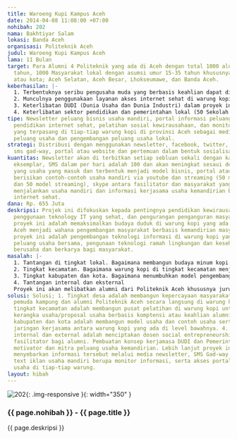 ```yaml
---
title: Waroeng Kupi Kampus Aceh
date: 2014-04-08 11:08:00 +07:00
nohibah: 202
nama: Bakhtiyar Salam
lokasi: Banda Aceh
organisasi: Politeknik Aceh
judul: Waroeng Kupi Kampus Aceh
lama: 11 Bulan
target: Para Alumni 4 Politeknik yang ada di Aceh dengan total 1000 alumni umur 19-25
  tahun, 1000 Masyarakat lokal dengan asumsi umur 15-35 tahun khususnya di kabupaten
  atau kota; Aceh Selatan, Aceh Besar, Lhokseumawe, dan Banda Aceh.
keberhasilan: |-
  1. Terbentuknya seribu pengusaha muda yang berbasis keahlian dapat diukur dengan proposal wirasuha yang masuk dan implimentasi dari wirausaha muda yang berjalan dengan menggunakan teknologi informasi (internet, facebook, twiter, whatsapp, dan akses penggunaan layanan provider (telkomsel, Indosat, XL dan Telkom).
  2. Munculnya penggunakaan layanan akses internet sehat di warung kopi.
  3. Keterlibatan DUDI (Dunia Usaha dan Dunia Industri) dalam proyek ini dengan target 250 DUDI sebagai mitra usaha.
  4. Keterlibatan sektor pendidikan dan pemerintahan lokal (50 Sekolah Menengah Kejuruan), dan 100 pemerintah lokal (Desa, Kecamatan, Kabupaten, dan kota atau provinsi).
tipe: Newsletter peluang bisnis usaha mandiri, portal informasi peluang usaha dan
  pendidikan internet sehat, pelatihan sosial kewirausahaan, dan monitor informasi
  yang terpasang di tiap-tiap warung kopi di provinsi Aceh sebagai media informasi
  peluang usaha dan pengembangan peluang usaha lokal.
strategi: Distribusi dengan menggunakan newsletter, facebook, twitter, whatshapp,
  sms gad-way, portal atau website dan pertemuan dalam bentuk sosialisasi dan pelatihan.
kuantitas: Newsletter akan di terbitkan setiap sebluan sekali dengan kapasitas 1000
  eksemplar, SMS dalam per hari adalah 100 dan akan meningkat sesaui dengan proposal
  yang usaha yang masuk dan terbentuk menjadi model bisnis, portal atau website yang
  berisikan contoh-contoh usaha mandiri via youtube dan streaming (50 model usaha
  dan 50 model streaming), skype antara fasilitator dan masyarakat yang terlibat dalam
  menjalankan usaha mandiri dan informasi kerjasama usaha kemandirian beserta penggunaaan
  internet sehat.
dana: Rp. 655 Juta
deskripsi: Projek ini difokuskan kepada pentingnya pendidikan kewirausahaan muda,
  penggunaan teknology IT yang sehat, dan pengurangan penganguran masyarakat. Tujuan
  proyek ini adalah memaksimalkan budaya duduk di warung kopi yang ada di provinsi
  Aceh menjadi wahana pengembangan masyarakat berbasis kemandirian masyarakat. Metode
  proyek ini adalah pengembangan teknologi informasi di warung kopi yang memuat informasi
  peluang usaha bersama, pengunaan teknologi ramah lingkungan dan kesehatan, dan peluang
  berusaha dan berkarya bagi masyarakat.
masalah: |-
  1. Tantangan di tingkat lokal. Bagaimana membangun budaya minum kopi menjadi ajang membangun bisnis dan kemandirian di tingkat desa.
  2. Tingkat kecamatan. Bagaimana warung kopi di tingkat kecamatan menjadi wadah untuk memasarkan produk masyarakat di tingkat desa.
  3. Tingkat kabupaten dan kota. Bagaimana menumbuhkan model pengembangan usaha mikro berbasis keahlian alumni yang menjadi model usaha di tingkat yang ada dibawahnya.
  4. Tantangan internal dan eksternal
  Proyek ini akan melibatkan alumni dari Politeknik Aceh khususnya jurusan teknik informatika, teknik elektronika, teknik otomasi/mekatronika, dan akuntansi. Oleh karena itu, tantangan yang akan muncul adalah bagaimana memobilisasi para alumni Politeknik Aceh dan alumni dari mitra Politeknik Aceh. Lebih lanjut, tantangan secara external adalah bagaimana mengembangkan kerjasama dengan pemerintah lokal dan DUDI/Dunia Usaha dan Dunia Industri di tingkat lokal untuk menjadi mitra pengerak kemandirian masyarakat.
solusi: Solusi; 1. Tingkat desa adalah membangun kepercayaan masyarakat dengan keterlibatan
  pemuda kampung dan alumni Politeknik Aceh secara langsung di warung kopi. 2. Di
  tingkat kecamatan adalah membangun pusat pelatihan di warung kopi untuk membuat
  kerangka usaha/proposal usaha berbasis komptensi atau keahlian alumni. 3. Di tingkat
  kabupaten dan kota adalah membangun model usaha dan contoh usaha serta memperkuat
  jaringan kerjasama antara warung kopi yang ada di level bawahnya. 4. Solusi secara
  internal dan external adalah menciptakan dosen social entrepreneurship sebagagi
  fasilitator bagi alumni. Pembuatan konsep kerjamasa DUDI dan Pemerintah Lokal sebagai
  motivator dan mitra peluang usaha kemandirian. Lebih lanjut proyek ini juga akan
  menyebarkan informasi tersebut melalui media newsletter, SMS Gad-way radio dan running
  text iklan usaha mandiri berupa monitor informasi, serta akses portal media peluang
  usaha di tiap-tiap warung.
layout: hibah
---
```


![202](/static/img/hibahcms/202.png){: .img-responsive }{: width="350" }

### {{ page.nohibah }} - {{ page.title }}

{{ page.deskripsi }}
